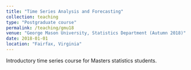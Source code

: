 ```yaml
---
title: "Time Series Analysis and Forecasting"
collection: teaching
type: "Postgraduate course"
permalink: /teaching/gmu18
venue: "George Mason University, Statistics Department (Autumn 2018)"
date: 2018-01-01
location: "Fairfax, Virginia"
---
```


Introductory time series course for Masters statistics students.
